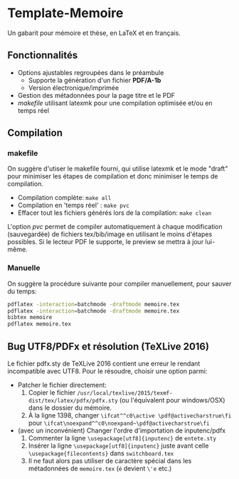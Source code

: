 # Template-Memoire
Un gabarit pour mémoire et thèse, en LaTeX et en français.

## Fonctionnalités
- Options ajustables regroupées dans le préambule
	- Supporte la génération d'un fichier **PDF/A-1b**
	- Version électronique/imprimée
- Gestion des métadonnées pour la page titre et le PDF
- *makefile* utilisant latexmk pour une compilation optimisée et/ou en temps réel


## Compilation
### makefile
On suggère d'utiser le makefile fourni, qui utilise latexmk et le mode "draft" pour minimiser les étapes de compilation et donc minimiser le temps de compilation.
- Compilation complète: `make all`
- Compilation en 'temps réel' : `make pvc` 
- Effacer tout les fichiers générés lors de la compilation: `make clean`

L'option *pvc* permet de compiler automatiquement à chaque modification (sauvegardée) de fichiers tex/bib/image en utilisant le moins d'étapes possibles. Si le lecteur PDF le supporte, le preview se mettra à jour lui-même.

### Manuelle
On suggère la procédure suivante pour compiler manuellement, pour sauver du temps:
``` bash
pdflatex -interaction=batchmode -draftmode memoire.tex
pdflatex -interaction=batchmode -draftmode memoire.tex
bibtex memoire
pdflatex memoire.tex
```


## Bug UTF8/PDFx et résolution (TeXLive 2016)

Le fichier pdfx.sty de TeXLive 2016 contient une erreur le rendant incompatible avec UTF8. Pour le résoudre, choisir une option parmi:
- Patcher le fichier directement:
	1. Copier le fichier `/usr/local/texlive/2015/texmf-dist/tex/latex/pdfx/pdfx.sty` (ou l'équivalent pour windows/OSX) dans le dossier du mémoire. 
    2. À la ligne 1398, changer `\ifcat^^c0\active \pdf@activecharstrue\fi` pour `\ifcat\noexpand^^c0\noexpand~\pdf@activecharstrue\fi`
- (avec un inconvénient) Changer l'ordre d'importation de inputenc/pdfx
	1. Commenter la ligne `\usepackage[utf8]{inputenc}` de `entete.sty`
	2. Insérer la ligne `\usepackage[utf8]{inputenc}` juste avant celle `\usepackage{filecontents}` dans `switchboard.tex`
	3. Il ne faut alors pas utiliser de caractère spécial dans les métadonnées de `memoire.tex` (`é` devient `\'e` etc.)
